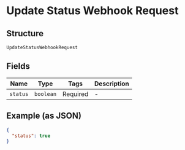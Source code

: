 
# Update Status Webhook Request

## Structure

`UpdateStatusWebhookRequest`

## Fields

| Name | Type | Tags | Description |
|  --- | --- | --- | --- |
| `status` | `boolean` | Required | - |

## Example (as JSON)

```json
{
  "status": true
}
```

